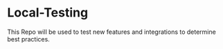 # Local-Testing
This Repo will be used to test new features and integrations to determine best practices.
